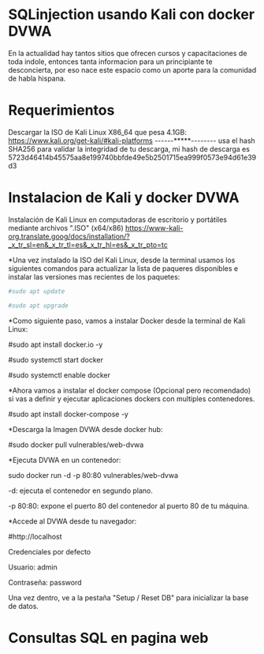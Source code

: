 # SQLinjection usando Kali con docker DVWA

En la actualidad hay tantos sitios que ofrecen cursos y capacitaciones de toda indole, entonces tanta informacion para un principiante te desconcierta, por eso nace este espacio como un aporte para la comunidad de habla hispana.

# Requerimientos
Descargar la ISO de Kali Linux X86_64 que pesa 4.1GB: https://www.kali.org/get-kali/#kali-platforms ------*****-------- usa el hash SHA256 para validar la integridad de tu descarga, mi hash de descarga es 5723d46414b45575aa8e199740bbfde49e5b2501715ea999f0573e94d61e39d3 

# Instalacion de Kali y docker DVWA
Instalación de Kali Linux en computadoras de escritorio y portátiles mediante archivos ".ISO" (x64/x86)
https://www-kali-org.translate.goog/docs/installation/?_x_tr_sl=en&_x_tr_tl=es&_x_tr_hl=es&_x_tr_pto=tc

*Una vez instalado la ISO del Kali Linux, desde la terminal usamos los siguientes comandos para actualizar la lista de paqueres disponibles e instalar las versiones mas recientes de los paquetes:
```bash
#sudo apt update

#sudo apt upgrade 
```
*Como siguiente paso, vamos a instalar Docker desde la terminal de Kali Linux:

#sudo apt install docker.io -y

#sudo systemctl start docker

#sudo systemctl enable docker

*Ahora vamos a instalar el docker compose (Opcional pero recomendado) si vas a definir y ejecutar aplicaciones dockers con multiples contenedores.

#sudo apt install docker-compose -y

*Descarga la Imagen DVWA desde docker hub:

#sudo docker pull vulnerables/web-dvwa

*Ejecuta DVWA en un contenedor:

sudo docker run -d -p 80:80 vulnerables/web-dvwa

-d: ejecuta el contenedor en segundo plano.

-p 80:80: expone el puerto 80 del contenedor al puerto 80 de tu máquina.

*Accede al DVWA desde tu navegador:

#http://localhost

Credenciales por defecto

Usuario: admin

Contraseña: password

Una vez dentro, ve a la pestaña "Setup / Reset DB" para inicializar la base de datos.

# Consultas SQL en pagina web



